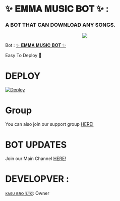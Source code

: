 # ✨ 𝐄𝐌𝐌𝐀 𝐌𝐔𝐒𝐈𝐂 𝐁𝐎𝐓 ✨ :
### A BOT THAT CAN DOWNLOAD ANY SONGS.

<p align="center">
  <img src="https://telegra.ph/file/f7e1f308e364bf6a27449.jpg">
</p>


Bot : [✨ 𝐄𝐌𝐌𝐀 𝐌𝐔𝐒𝐈𝐂 𝐁𝐎𝐓 ✨](https://t.me/EmmaMusicBot)


Easy To Deploy 🤗

# DEPLOY
[![Deploy](https://www.herokucdn.com/deploy/button.svg)](https://heroku.com/deploy?template=https://github.com/IVETRI/SongPlayRoBot.git)

# Group
You can also join our support group [HERE!](https://t.me/epusthakalayabotsupport)

# BOT UPDATES
Join our Main Channel [HERE!](https://t.me/epusthakalaya_bots)


# DEVELOPVER :
[ᴋᴀsᴜ ʙʀᴏ 🇱🇰](https://t.me/kasu_bro): Owner


